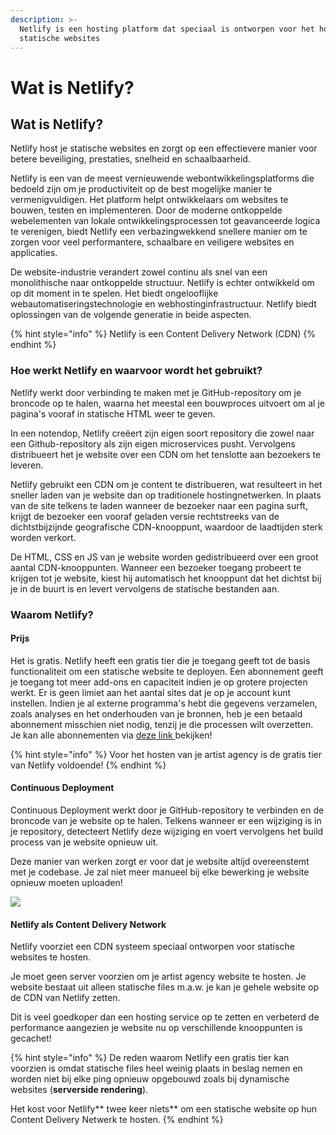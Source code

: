 ```yaml
---
description: >-
  Netlify is een hosting platform dat speciaal is ontworpen voor het hosten van
  statische websites
---
```


# Wat is Netlify?

## Wat is Netlify?

Netlify host je statische websites en zorgt op een effectievere manier voor betere beveiliging, prestaties, snelheid en schaalbaarheid.

Netlify is een van de meest vernieuwende webontwikkelingsplatforms die bedoeld zijn om je productiviteit op de best mogelijke manier te vermenigvuldigen. Het platform helpt ontwikkelaars om websites te bouwen, testen en implementeren. Door de moderne ontkoppelde webelementen van lokale ontwikkelingsprocessen tot geavanceerde logica te verenigen, biedt Netlify een verbazingwekkend snellere manier om te zorgen voor veel performantere, schaalbare en veiligere websites en applicaties.

De website-industrie verandert zowel continu als snel van een monolithische naar ontkoppelde structuur. Netlify is echter ontwikkeld om op dit moment in te spelen. Het biedt ongelooflijke webautomatiseringstechnologie en webhostinginfrastructuur. Netlify biedt oplossingen van de volgende generatie in beide aspecten.

{% hint style="info" %}
Netlify is een Content Delivery Network (CDN)
{% endhint %}

### Hoe werkt Netlify en waarvoor wordt het gebruikt? 

Netlify werkt door verbinding te maken met je GitHub-repository om je broncode op te halen, waarna het meestal een bouwproces uitvoert om al je pagina's vooraf in statische HTML weer te geven.

In een notendop, Netlify creëert zijn eigen soort repository die zowel naar een Github-repository als zijn eigen microservices pusht. Vervolgens distribueert het je website over een CDN om het tenslotte aan bezoekers te leveren.

Netlify gebruikt een CDN om je content te distribueren, wat resulteert in het sneller laden van je website dan op traditionele hostingnetwerken. In plaats van de site telkens te laden wanneer de bezoeker naar een pagina surft, krijgt de bezoeker een vooraf geladen versie rechtstreeks van de dichtstbijzijnde geografische CDN-knooppunt, waardoor de laadtijden sterk worden verkort.

De HTML, CSS en JS van je website worden gedistribueerd over een groot aantal CDN-knooppunten. Wanneer een bezoeker toegang probeert te krijgen tot je website, kiest hij automatisch het knooppunt dat het dichtst bij je in de buurt is en levert vervolgens de statische bestanden aan.

### Waarom Netlify?

#### Prijs

Het is gratis. Netlify heeft een gratis tier die je toegang geeft tot de basis functionaliteit om een statische website te deployen. Een abonnement geeft je toegang tot meer add-ons en capaciteit indien je op grotere projecten werkt. Er is geen limiet aan het aantal sites dat je op je account kunt instellen. Indien je al externe programma's hebt die gegevens verzamelen, zoals analyses en het onderhouden van je bronnen, heb je een betaald abonnement misschien niet nodig, tenzij je die processen wilt overzetten. Je kan alle abonnementen via [deze link ](https://www.netlify.com/pricing/)bekijken!

{% hint style="info" %}
Voor het hosten van je artist agency is de gratis tier van Netlify voldoende!
{% endhint %}

#### Continuous Deployment

Continuous Deployment werkt door je GitHub-repository te verbinden en de broncode van je website op te halen. Telkens wanneer er een wijziging is in je repository, detecteert Netlify deze wijziging en voert vervolgens het build process van je website opnieuw uit.

Deze manier van werken zorgt er voor dat je website altijd overeenstemt met je codebase. Je zal niet meer manueel bij elke bewerking je website opnieuw moeten uploaden!

![](broken-reference)

#### Netlify als Content Delivery Network

Netlify voorziet een CDN systeem speciaal ontworpen voor statische websites te hosten.

Je moet geen server voorzien om je artist agency website te hosten. Je website bestaat uit alleen statische files m.a.w. je kan je gehele website op de CDN van Netlify zetten.

Dit is veel goedkoper dan een hosting service op te zetten en verbeterd de performance aangezien je website nu op verschillende knooppunten is gecachet!

{% hint style="info" %}
 De reden waarom Netlify een gratis tier kan voorzien is omdat statische files heel weinig plaats in beslag nemen en worden niet bij elke ping opnieuw opgebouwd zoals bij dynamische websites (**serverside rendering**).

Het kost voor Netlify** twee keer niets** om een statische website op hun Content Delivery Netwerk te hosten.
{% endhint %}
